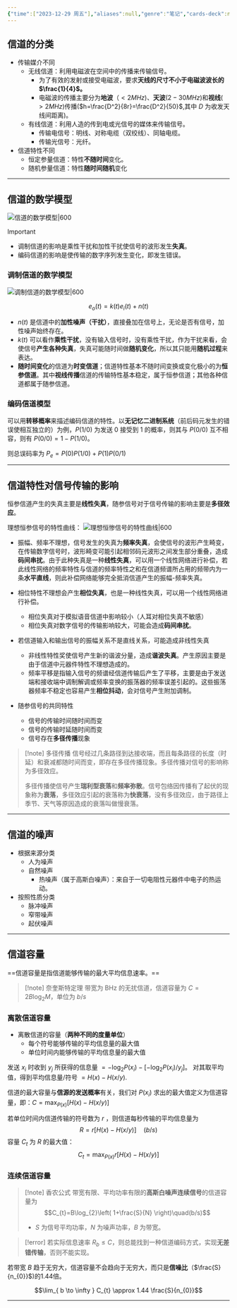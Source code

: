```yaml
---
{"time":["2023-12-29 周五"],"aliases":null,"genre":"笔记","cards-deck":null,"tags":["考研/专业课"],"key":"课程","dg-publish":true,"permalink":"/3 项目/考研/信道/","dgPassFrontmatter":true,"noteIcon":"","created":"2023-12-29T02:24:14.110+08:00","updated":"2024-01-01T19:33:30.000+08:00"}
---
```


## 信道的分类

- 传输媒介不同
	- 无线信道：利用电磁波在空间中的传播来传输信号。
		- 为了有效的发射或接受电磁波，要求**天线的尺寸不小于电磁波波长的 $\frac{1}{4}$。**
		- 电磁波的传播主要分为**地波**（$\lt 2MHz$)、**天波**($2-30MHz$)和**视线**($>2MHz$)传播($h=\frac{D^2}{8r}=\frac{D^2}{50}$,其中 $D$ 为收发天线间距离)。
	- 有线信道：利用人造的传到电或光信号的媒体来传输信号。
		- 传输电信号：明线、对称电缆（双绞线）、同轴电缆。
		- 传输光信号：光纤。
- 信道特性不同
	- 恒定参量信道：特性**不随时间**变化。
	- 随机参量信道：特性**随时间随机**变化

---

## 信道的数学模型

![信道的数学模型|600](https://yuluoxianduan-1315229309.cos.ap-shanghai.myqcloud.com/E:/obsidian/202312290241209.png)

>[!important] 
>- 调制信道的影响是乘性干扰和加性干扰使信号的波形发生**失真**。
>- 编码信道的影响是使传输的数字序列发生变化，即发生错误。


### 调制信道的数学模型

![调制信道的数学模型|600](https://yuluoxianduan-1315229309.cos.ap-shanghai.myqcloud.com/E:/obsidian/202312290244473.png)

$$e_{o}(t)=k(t)e_{i}(t)+n(t)$$

- $n(t)$ 是信道中的**加性噪声（干扰）**，直接叠加在信号上，无论是否有信号，加性噪声始终存在。
- $k(t)$ 可以看作**乘性干扰**，没有输入信号时，没有乘性干扰，作为干扰来看，会使信号**产生各种失真**，失真可能随时间做**随机变化**，所以其只能用**随机过程**来表达。
- **随时间变化**的信道为**时变信道**；信道特性基本不随时间变换或变化极小的为**恒参信道**。其中**视线传播**信道的传输特性基本稳定，属于恒参信道；其他各种信道都属于随参信道。

### 编码信道模型

可以用**转移概率**来描述编码信道的特性。以**无记忆二进制系统**（前后码元发生的错误使相互独立的）为例，$P(1/0)$ 为发送 0 接受到 1 的概率，则其与 $P(0/0)$ 互不相容，则有 $P(0/0)=1-P(1/0)$。

则总误码率为 $P_{e}=P(0)P(1/0)+P(1)P(0/1)$

---

## 信道特性对信号传输的影响

恒参信道产生的失真主要是**线性失真**，随参信号对于信号传输的影响主要是**多径效应**。

理想恒参信号的特性曲线：
![理想恒惨信号的特性曲线|600](https://yuluoxianduan-1315229309.cos.ap-shanghai.myqcloud.com/E:/obsidian/202312290318440.jpg)

- 振幅、频率不理想，信号发生的失真为**频率失真**，会使信号的波形产生畸变，在传输数字信号时，波形畸变可能引起相邻码元波形之间发生部分重叠，造成**码间串扰**。由于此种失真是一种**线性失真**，可以用一个线性网络进行补偿，若此线性网络的频率特性与信道的频率特性之和在信道频谱所占用的频带内为一条**水平直线**，则此补偿网络能够完全抵消信道产生的振幅-频率失真。
- 相位特性不理想会产生**相位失真**，也是一种线性失真，可以用一个线性网络进行补偿。
	- 相位失真对于模拟语音信道中影响较小（人耳对相位失真不敏感）
	- 相位失真对数字信号的传输影响较大，可能会造成**码间串扰**。
- 若信道输入和输出信号的振幅关系不是直线关系，可能造成非线性失真
	- 非线性特性奖使信号产生新的谐波分量，造成**谐波失真**。产生原因主要是由于信道中元器件特性不理想造成的。
	- 频率平移是指输入信号的频谱经信道传输后产生了平移，主要是由于发送端和接收端中调制解调或频率变换的振荡器的频率误差引起的。这些振荡器频率不稳定也容易产生**相位抖动**，会对信号产生附加调制。

- 随参信号的共同特性
	- 信号的传输时间随时间而变
	- 信号的传输时延随时间而变
	- 信号存在**多径传播**现象

> [!note] 多径传播
> 信号经过几条路径到达接收端，而且每条路径的长度（时延）和衰减都随时间而变，即存在多径传播现象。多径传播对信号的影响称为多径效应。
> 
> 多径传播使信号产生**瑞利型衰落**和**频率弥散**。信号包络因传播有了起伏的现象称为**衰落**，多径效应引起的衰落称为**快衰落**，没有多径效应，由于路径上季节、天气等原因造成的衰落叫做慢衰落。

---

## 信道的噪声

- 根据来源分类
	- 人为噪声
	- 自然噪声
		- 热噪声（属于高斯白噪声）：来自于一切电阻性元器件中电子的热运动。
- 按照性质分类
	- 脉冲噪声
	- 窄带噪声
	- 起伏噪声

---

## 信道容量

==信道容量是指信道能够传输的最大平均信息速率。==

> [!note] 奈奎斯特定理
> 带宽为 BHz 的无扰信道，信道容量为 $C=2B\log_{2}M$，单位为 $b/s$

### 离散信道容量

- 离散信道的容量（**两种不同的度量单位**）
	- 每个符号能够传输的平均信息量的最大值
	- 单位时间内能够传输的平均信息量的最大值

发送 $x_{i}$ 时收到 $y_{j}$ 所获得的信息量 $=-\log_{2}P(x_{i})-[-\log_{2}P(x_{i})/y_{j}]$。 对其取平均值，得到平均信息量/符号 $=H(x)-H(x/y)$.

信道的最大容量与**信源的发送概率**有关，我们对 $P(x_{i})$ 求出的最大值定义为信道容量，即：$C=\max_{P(x)}[H(x)-H(x/y)]$

若单位时间内信道传输的符号数为 $r$ ，则信道每秒传输的平均信息量为 $$R=r[H(x)-H(x/y)]\quad(b/s)$$
容量 $C_{t}$ 为 $R$ 的最大值：$$C_{t}=\max_{P(x)}{r[H(x)-H(x/y)]}$$

### 连续信道容量

> [!note] 香农公式
> 带宽有限、平均功率有限的**高斯白噪声连续信号**的信道容量为$$C_{t}=B\log_{2}\left( 1+\frac{S}{N} \right)\quad(b/s)$$
> - $S$ 为信号平均功率，$N$ 为噪声功率，$B$ 为带宽。

>[!error] 
>若实际信息速率 $R_{b}\leq C$，则总能找到一种信道编码方式，实现**无差错传输**，否则不能实现。

若带宽 $B$ 趋于无穷大，信道容量不会趋向于无穷大，而只是**信噪比**（$\frac{S}{n_{0}}$)的1.44倍。

$$\lim_{ b \to \infty } C_{t} \approx 1.44 \frac{S}{n_{0}}$$

---